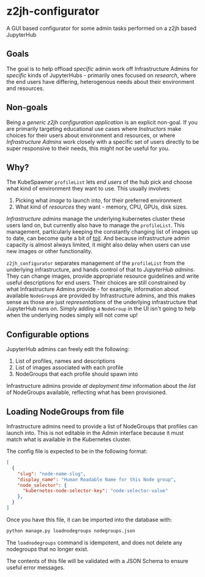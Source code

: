 # z2jh-configurator

A GUI based configurator for some admin tasks performed on a z2jh based JupyterHub

## Goals

The goal is to help offload *specific* admin work off Infrastructure
Admins for *specific* kinds of JupyterHubs - primarily ones focused on
*research*, where the end users have differing, heterogenous needs about
their environment and resources.

## Non-goals

Being a *generic z2jh configuration application* is an explicit non-goal.
If you are primarily targeting educational use cases where *Instructors*
make choices for their users about environment and resources, or where
*Infrastructure Admins* work closely with a specific set of users directly
to be super responsive to their needs, this might not be useful for you.

## Why?

The KubeSpawner `profileList` lets *end users* of the hub pick and choose
what kind of environment they want to use. This usually involves:

1. Picking what *image* to launch into, for their preferred environment
2. What kind of *resources* they want - memory, CPU, GPUs, disk sizes.

*Infrastructure admins* manage the underlying kubernetes cluster these users
land on, but currently also have to manage the `profileList`. This management,
particularly keeping the constantly changing list of images up to date, can
become quite a bit of [toil](https://sre.google/sre-book/eliminating-toil/).
And because infrastructure admin capacity is almost always limited, it might
also delay when users can use new images or other functionality.

`z2jh_configurator` separates management of the `profileList` from the underlying
infrastructure, and hands control of that to *JupyterHub admins*. They can change
images, provide appropriate resource guidelines and write useful descriptions
for end users. Their choices are still constrained by what Infrastructure
Admins provide - for example, information about available `NodeGroup`s are 
provided by Infrastructure admins, and this makes sense as those are just
*representations* of the underlying infrastructure that JupyterHub runs on.
Simply adding a `NodeGroup` in the UI isn't going to help when the underlying
nodes simply will not come up!

## Configurable options

JupyterHub admins can freely edit the following:

1. List of profiles, names and descriptions
2. List of images associated with each profile
3. NodeGroups that each profile should spawn into

Infrastructure admins provide *at deployment time* information about
the *list* of NodeGroups available, reflecting what has been provisioned.

## Loading NodeGroups from file

Infrastructure admins need to provide a list of NodeGroups that profiles can
launch into. This is not editable in the Admin interface because it must match
what is available in the Kubernetes cluster.

The config file is expected to be in the following format:

```json
[
  {
    "slug": "node-name-slug",
    "display_name": "Human Readable Name for this Node group",
    "node_selector": {
      "kubernetes-node-selector-key": "node-selector-value"
    },
  }
]
```

Once you have this file, it can be imported into the database with:

```bash
python manage.py loadnodegroups nodegroups.json 
```

The `loadnodegroups` command is idempotent, and does not delete any nodegroups
that no longer exist.
    
The contents of this file will be validated with a JSON Schema to ensure
useful error messages.
